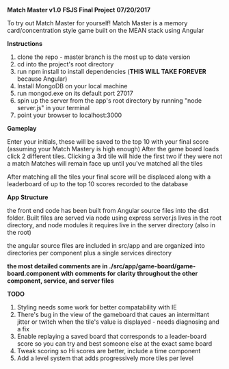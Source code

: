 **Match Master v1.0**
**FSJS Final Project**
**07/20/2017**

To try out Match Master for yourself!
Match Master is a memory card/concentration style game built on the MEAN stack using Angular

**Instructions**
1. clone the repo - master branch is the most up to date version
2. cd into the project's root directory
3. run npm install to install dependencies (**THIS WILL TAKE FOREVER** because Angular)
4. Install MongoDB on your local machine
5. run mongod.exe on its default port 27017
6. spin up the server from the app's root directory by running "node server.js" in your terminal
7. point your browser to localhost:3000

**Gameplay**

Enter your initials, these will be saved to the top 10 with your final score (assuming your Match Mastery is high enough)
After the game board loads click 2 different tiles. Clicking a 3rd tile will hide the first two if they were not a match
Matches will remain face up until you've matched all the tiles

After matching all the tiles your final score will be displaced along with a leaderboard of up to the top 10 scores recorded to the database

**App Structure**

the front end code has been built from Angular source files into the dist folder. Built files are served via node using express
server.js lives in the root directory, and node modules it requires live in the server directory (also in the root)

the angular source files are included in src/app and are organized into directories per component plus a single services directory

**the most detailed comments are in ./src/app/game-board/game-board.component with comments for clarity throughout the other component, service, and server files**

**TODO**
1. Styling needs some work for better compatability with IE
2. There's bug in the view of the gameboard that caues an intermittant jitter or twitch when the tile's value is displayed - needs diagnosing and a fix
3. Enable replaying a saved board that corresponds to a leader-board score so you can try and best someone else at the exact same board
4. Tweak scoring so Hi scores are better, include a time component
5. Add a level system that adds progressively more tiles per level